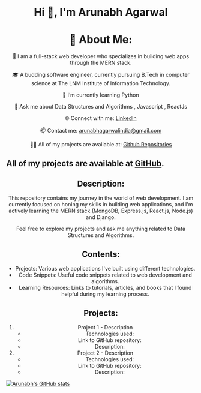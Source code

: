 <h1 align="center">Hi 👋, I'm Arunabh Agarwal</h1>

<h1 align="center">💫 About Me:</h1>

<p align="center">👋 I am a full-stack web developer who specializes in building web apps through the MERN stack.</p>

<p align="center">🎓 A budding software engineer, currently pursuing B.Tech in computer science at The LNM Institute of Information Technology.</p>

<p align="center">🌱 I’m currently learning Python</p>

<p align="center">💬 Ask me about Data Structures and Algorithms , Javascript , ReactJs </p>

<p align="center">🌐 Connect with me: <a href="https://www.linkedin.com/in/arunabh-agarwal/">LinkedIn</a></p>
<p align="center">📫 Contact me: <a href="mailto:arunabhagarwalindia@gmail.com">arunabhagarwalindia@gmail.com</a></p>
<p align="center">👨‍💻 All of my projects are available at: <a href="https://github.com/Arunabh0409?tab=repositories">Github Repositories</a></p>


All of my projects are available at [GitHub](https://github.com/yourusername).
---

<h2 align="center">Description:</h2>

<p align="center">This repository contains my journey in the world of web development. I am currently focused on honing my skills in building web applications, and I'm actively learning the MERN stack (MongoDB, Express.js, React.js, Node.js) and Django.</p>

<p align="center">Feel free to explore my projects and ask me anything related to Data Structures and Algorithms.</p>

<h2 align="center">Contents:</h2>

<ul align="center">
  <li>Projects: Various web applications I've built using different technologies.</li>
  <li>Code Snippets: Useful code snippets related to web development and algorithms.</li>
  <li>Learning Resources: Links to tutorials, articles, and books that I found helpful during my learning process.</li>
</ul>

<h2 align="center">Projects:</h2>

<ol align="center">
  <li>Project 1 - Description
     <ul>
       <li>Technologies used:</li>
       <li>Link to GitHub repository:</li>
       <li>Description:</li>
     </ul>
  </li>
  <li>Project 2 - Description
     <ul>
       <li>Technologies used:</li>
       <li>Link to GitHub repository:</li>
       <li>Description:</li>
     </ul>
  </li>
</ol>

[![Arunabh's GitHub stats](https://github-readme-stats.vercel.app/api?username=Arunabh0409)](https://github.com/Arunabh0409/github-readme-stats)
